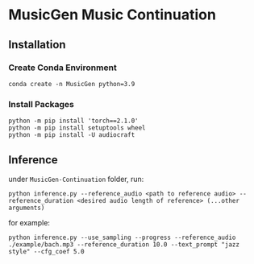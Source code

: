 # MusicGen Music Continuation  
## Installation 
### Create Conda Environment 
```
conda create -n MusicGen python=3.9
```
### Install Packages  
```
python -m pip install 'torch==2.1.0'
python -m pip install setuptools wheel
python -m pip install -U audiocraft
```
## Inference  
under `MusicGen-Continuation` folder, run:
```
python inference.py --reference_audio <path to reference audio> --reference_duration <desired audio length of reference> (...other arguments)
```
for example:  
```
python inference.py --use_sampling --progress --reference_audio ./example/bach.mp3 --reference_duration 10.0 --text_prompt "jazz style" --cfg_coef 5.0
```